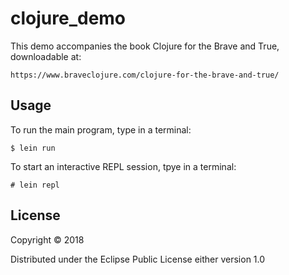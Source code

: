 # clojure_demo

This demo accompanies the book Clojure for the Brave and True, downloadable at:

    https://www.braveclojure.com/clojure-for-the-brave-and-true/


## Usage

To run the main program, type in a terminal:

    $ lein run

To start an interactive REPL session, tpye in a terminal:

    # lein repl

## License

Copyright © 2018

Distributed under the Eclipse Public License either version 1.0
